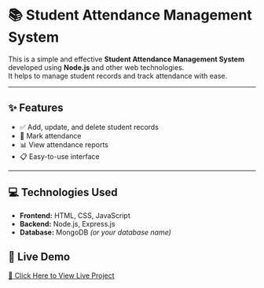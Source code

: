 # 📚 Student Attendance Management System

This is a simple and effective **Student Attendance Management System** developed using **Node.js** and other web technologies.  
It helps to manage student records and track attendance with ease.

---

## ✨ Features

- ✅ Add, update, and delete student records
- 📅 Mark attendance
- 📊 View attendance reports
- 📋 Easy-to-use interface

---

## 💻 Technologies Used

- **Frontend:** HTML, CSS, JavaScript  
- **Backend:** Node.js, Express.js  
- **Database:** MongoDB *(or your database name)*

## 🔗 Live Demo

[🚀 Click Here to View Live Project](https://yourusername.github.io/Student-Attendence-Management/)

